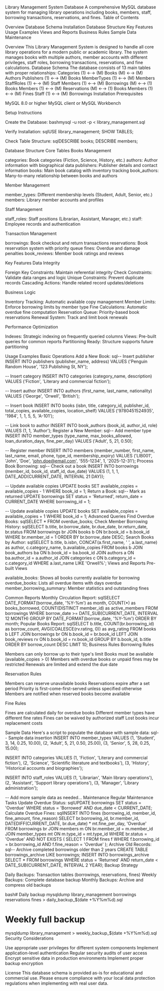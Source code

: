 Library Management System Database
A comprehensive MySQL database system for managing library operations including books, members, staff, borrowing transactions, reservations, and fines.
Table of Contents

Overview
Database Schema
Installation
Database Structure
Key Features
Usage Examples
Views and Reports
Business Rules
Sample Data
Maintenance

Overview
This Library Management System is designed to handle all core library operations for a modern public or academic library. The system manages books with multiple authors, member accounts with different privileges, staff roles, borrowing transactions, reservations, and fine calculations.
Database Schema
The database consists of 13 main tables with proper relationships:
Categories (1) ←→ (M) Books (M) ←→ (M) Authors
Publishers (1) ←→ (M) Books
MemberTypes (1) ←→ (M) Members
StaffRoles (1) ←→ (M) Staff
Members (1) ←→ (M) Borrowings (M) ←→ (1) Books
Members (1) ←→ (M) Reservations (M) ←→ (1) Books
Members (1) ←→ (M) Fines
Staff (1) ←→ (M) Borrowings
Installation
Prerequisites

MySQL 8.0 or higher
MySQL client or MySQL Workbench

Setup Instructions

Create the Database:
bashmysql -u root -p < library_management.sql

Verify Installation:
sqlUSE library_management;
SHOW TABLES;

Check Table Structure:
sqlDESCRIBE books;
DESCRIBE members;


Database Structure
Core Tables
Books Management

categories: Book categories (Fiction, Science, History, etc.)
authors: Author information with biographical data
publishers: Publisher details and contact information
books: Main book catalog with inventory tracking
book_authors: Many-to-many relationship between books and authors

Member Management

member_types: Different membership levels (Student, Adult, Senior, etc.)
members: Library member accounts and profiles

Staff Management

staff_roles: Staff positions (Librarian, Assistant, Manager, etc.)
staff: Employee records and authentication

Transaction Management

borrowings: Book checkout and return transactions
reservations: Book reservation system with priority queue
fines: Overdue and damage penalties
book_reviews: Member book ratings and reviews

Key Features
Data Integrity

Foreign Key Constraints: Maintain referential integrity
Check Constraints: Validate data ranges and logic
Unique Constraints: Prevent duplicate records
Cascading Actions: Handle related record updates/deletions

Business Logic

Inventory Tracking: Automatic available copy management
Member Limits: Enforce borrowing limits by member type
Fine Calculations: Automatic overdue fine computation
Reservation Queue: Priority-based book reservations
Renewal System: Track and limit book renewals

Performance Optimization

Indexes: Strategic indexing on frequently queried columns
Views: Pre-built queries for common reports
Partitioning Ready: Structure supports future partitioning

Usage Examples
Basic Operations
Add a New Book:
sql-- Insert publisher
INSERT INTO publishers (publisher_name, address) 
VALUES ('Penguin Random House', '123 Publishing St, NY');

-- Insert category
INSERT INTO categories (category_name, description) 
VALUES ('Fiction', 'Literary and commercial fiction');

-- Insert author
INSERT INTO authors (first_name, last_name, nationality) 
VALUES ('George', 'Orwell', 'British');

-- Insert book
INSERT INTO books (isbn, title, category_id, publisher_id, total_copies, available_copies, location_shelf) 
VALUES ('9780451524935', '1984', 1, 1, 5, 5, 'A-101');

-- Link book to author
INSERT INTO book_authors (book_id, author_id, role) 
VALUES (1, 1, 'Author');
Register a New Member:
sql-- Add member type
INSERT INTO member_types (type_name, max_books_allowed, loan_duration_days, fine_per_day) 
VALUES ('Adult', 5, 21, 0.50);

-- Register member
INSERT INTO members (member_number, first_name, last_name, email, phone, type_id, membership_expiry) 
VALUES ('LIB001', 'John', 'Doe', 'john.doe@email.com', '555-1234', 1, '2025-12-31');
Process Book Borrowing:
sql-- Check out a book
INSERT INTO borrowings (member_id, book_id, staff_id, due_date) 
VALUES (1, 1, 1, DATE_ADD(CURRENT_DATE, INTERVAL 21 DAY));

-- Update available copies
UPDATE books SET available_copies = available_copies - 1 WHERE book_id = 1;
Return a Book:
sql-- Mark as returned
UPDATE borrowings 
SET status = 'Returned', return_date = CURRENT_DATE 
WHERE borrowing_id = 1;

-- Update available copies
UPDATE books SET available_copies = available_copies + 1 WHERE book_id = 1;
Advanced Queries
Find Overdue Books:
sqlSELECT * FROM overdue_books;
Check Member Borrowing History:
sqlSELECT 
    b.title,
    br.borrow_date,
    br.due_date,
    br.return_date,
    br.status
FROM borrowings br
JOIN books b ON br.book_id = b.book_id
WHERE br.member_id = 1
ORDER BY br.borrow_date DESC;
Search Books by Author:
sqlSELECT 
    b.title,
    b.isbn,
    CONCAT(a.first_name, ' ', a.last_name) as author,
    c.category_name,
    b.available_copies
FROM books b
JOIN book_authors ba ON b.book_id = ba.book_id
JOIN authors a ON ba.author_id = a.author_id
JOIN categories c ON b.category_id = c.category_id
WHERE a.last_name LIKE 'Orwell%';
Views and Reports
Pre-built Views

available_books: Shows all books currently available for borrowing
overdue_books: Lists all overdue items with days overdue
member_borrowing_summary: Member statistics and outstanding fines

Common Reports
Monthly Circulation Report:
sqlSELECT 
    DATE_FORMAT(borrow_date, '%Y-%m') as month,
    COUNT(*) as books_borrowed,
    COUNT(DISTINCT member_id) as active_members
FROM borrowings 
WHERE borrow_date >= DATE_SUB(CURRENT_DATE, INTERVAL 12 MONTH)
GROUP BY DATE_FORMAT(borrow_date, '%Y-%m')
ORDER BY month;
Popular Books Report:
sqlSELECT 
    b.title,
    COUNT(br.borrowing_id) as borrow_count,
    AVG(COALESCE(rv.rating, 0)) as avg_rating
FROM books b
LEFT JOIN borrowings br ON b.book_id = br.book_id
LEFT JOIN book_reviews rv ON b.book_id = rv.book_id
GROUP BY b.book_id, b.title
ORDER BY borrow_count DESC
LIMIT 10;
Business Rules
Borrowing Rules

Members can only borrow up to their type's limit
Books must be available (available_copies > 0)
Members with overdue books or unpaid fines may be restricted
Renewals are limited and extend the due date

Reservation Rules

Members can reserve unavailable books
Reservations expire after a set period
Priority is first-come-first-served unless specified otherwise
Members are notified when reserved books become available

Fine Rules

Fines are calculated daily for overdue books
Different member types have different fine rates
Fines can be waived by authorized staff
Lost books incur replacement costs

Sample Data
Here's a script to populate the database with sample data:
sql-- Sample data insertion
INSERT INTO member_types VALUES 
(1, 'Student', 3, 14, 0.25, 10.00),
(2, 'Adult', 5, 21, 0.50, 25.00),
(3, 'Senior', 5, 28, 0.25, 15.00);

INSERT INTO categories VALUES 
(1, 'Fiction', 'Literary and commercial fiction'),
(2, 'Science', 'Scientific literature and textbooks'),
(3, 'History', 'Historical accounts and biographies');

INSERT INTO staff_roles VALUES 
(1, 'Librarian', 'Main library operations'),
(2, 'Assistant', 'Support library operations'),
(3, 'Manager', 'Library administration');

-- Add more sample data as needed...
Maintenance
Regular Maintenance Tasks
Update Overdue Status:
sqlUPDATE borrowings 
SET status = 'Overdue' 
WHERE status = 'Borrowed' 
AND due_date < CURRENT_DATE;
Calculate Overdue Fines:
sqlINSERT INTO fines (borrowing_id, member_id, fine_amount, fine_reason)
SELECT 
    br.borrowing_id,
    br.member_id,
    DATEDIFF(CURRENT_DATE, br.due_date) * mt.fine_per_day,
    'Overdue'
FROM borrowings br
JOIN members m ON br.member_id = m.member_id
JOIN member_types mt ON m.type_id = mt.type_id
WHERE br.status = 'Overdue'
AND NOT EXISTS (
    SELECT 1 FROM fines f 
    WHERE f.borrowing_id = br.borrowing_id 
    AND f.fine_reason = 'Overdue'
);
Archive Old Records:
sql-- Archive completed borrowings older than 2 years
CREATE TABLE borrowings_archive LIKE borrowings;
INSERT INTO borrowings_archive 
SELECT * FROM borrowings 
WHERE status = 'Returned' 
AND return_date < DATE_SUB(CURRENT_DATE, INTERVAL 2 YEAR);
Backup Strategy

Daily Backups: Transaction tables (borrowings, reservations, fines)
Weekly Backups: Complete database backup
Monthly Backups: Archive and compress old backups

bash# Daily backup
mysqldump library_management borrowings reservations fines > daily_backup_$(date +%Y%m%d).sql

# Weekly full backup
mysqldump library_management > weekly_backup_$(date +%Y%m%d).sql
Security Considerations

Use appropriate user privileges for different system components
Implement application-level authentication
Regular security audits of user access
Encrypt sensitive data in production environments
Implement proper backup encryption

License
This database schema is provided as-is for educational and commercial use. Please ensure compliance with your local data protection regulations when implementing with real user data.
